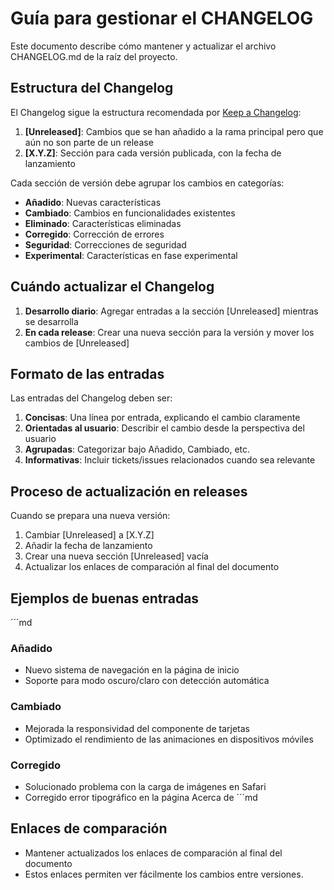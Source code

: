 # Guía para gestionar el CHANGELOG

Este documento describe cómo mantener y actualizar el archivo CHANGELOG.md de la raíz del proyecto.

## Estructura del Changelog

El Changelog sigue la estructura recomendada por [Keep a Changelog](https://keepachangelog.com/):

1. **[Unreleased]**: Cambios que se han añadido a la rama principal pero que aún no son parte de un release
2. **[X.Y.Z]**: Sección para cada versión publicada, con la fecha de lanzamiento

Cada sección de versión debe agrupar los cambios en categorías:

- **Añadido**: Nuevas características
- **Cambiado**: Cambios en funcionalidades existentes
- **Eliminado**: Características eliminadas
- **Corregido**: Corrección de errores
- **Seguridad**: Correcciones de seguridad
- **Experimental**: Características en fase experimental

## Cuándo actualizar el Changelog

1. **Desarrollo diario**: Agregar entradas a la sección [Unreleased] mientras se desarrolla
2. **En cada release**: Crear una nueva sección para la versión y mover los cambios de [Unreleased]

## Formato de las entradas

Las entradas del Changelog deben ser:

1. **Concisas**: Una línea por entrada, explicando el cambio claramente
2. **Orientadas al usuario**: Describir el cambio desde la perspectiva del usuario
3. **Agrupadas**: Categorizar bajo Añadido, Cambiado, etc.
4. **Informativas**: Incluir tickets/issues relacionados cuando sea relevante

## Proceso de actualización en releases

Cuando se prepara una nueva versión:

1. Cambiar [Unreleased] a [X.Y.Z]
2. Añadir la fecha de lanzamiento
3. Crear una nueva sección [Unreleased] vacía
4. Actualizar los enlaces de comparación al final del documento

## Ejemplos de buenas entradas

´´´md
### Añadido

- Nuevo sistema de navegación en la página de inicio
- Soporte para modo oscuro/claro con detección automática

### Cambiado

- Mejorada la responsividad del componente de tarjetas
- Optimizado el rendimiento de las animaciones en dispositivos móviles

### Corregido

- Solucionado problema con la carga de imágenes en Safari
- Corregido error tipográfico en la página Acerca de
´´´md

## Enlaces de comparación

- Mantener actualizados los enlaces de comparación al final del documento
- Estos enlaces permiten ver fácilmente los cambios entre versiones.